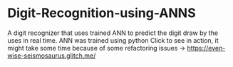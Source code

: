 # Digit-Recognition-using-ANNS
A digit recognizer that uses trained ANN to predict the digit draw by the uses in real time. ANN was trained using python
Click to see in action, it might take some time because of some refactoring issues
-> https://even-wise-seismosaurus.glitch.me/
